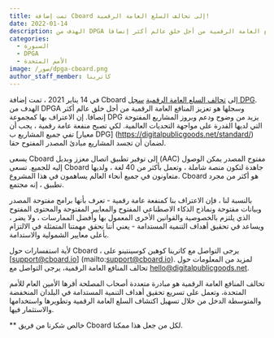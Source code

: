 ```yaml
---
title: تمت إضافة Cboard إلى تحالف السلع العامة الرقمية!
date: 2022-01-14
description: الهدف من DPGA وسجلها هو تعزيز المنافع العامة الرقمية من أجل خلق عالم أكثر إنصافا.
categories:
  - السبورة
  - DPGA
  - الأمم المتحدة
image: /صور/dpga-cboard.png
author_staff_member: كاترينا
---
```


في 14 يناير 2021 ، تمت إضافة Cboard إلى [تحالف السلع العامة الرقمية](https://digitalpublicgoods.net/) [سجل DPG](https://digitalpublicgoods.net/registry/). الهدف من DPGA وسجلها هو تعزيز المنافع العامة الرقمية من أجل خلق عالم أكثر إنصافا. إن الاعتراف بها كمجموعة DPG يزيد من وضوح ودعم وبروز المشاريع المفتوحة التي لديها القدرة على مواجهة التحديات العالمية. لكي تصبح منفعة عامة رقمية ، يجب أن تفي جميع المشاريع ب [معيار DPG] (https://digitalpublicgoods.net/standard/) لضمان أن تجسد المشاريع مبادئ المصدر المفتوح حقا.

يسعى Cboard إلى توفير تطبيق اتصال معزز وبديل (AAC) مفتوح المصدر يمكن الوصول إليه للجميع. تسعى Cboard جاهدة لتكون منصة شاملة ، وتعمل بأكثر من 40 لغة ، ولديها متعاونون في جميع أنحاء العالم يساهمون في هذا المشروع. Cboard هو أكثر من مجرد تطبيق ، إنه مجتمع.

بالنسبة لنا ، فإن الاعتراف بنا كمنفعة عامة رقمية - تعرف بأنها برامج مفتوحة المصدر وبيانات مفتوحة ونماذج الذكاء الاصطناعي المفتوح والمعايير المفتوحة والمحتوى المفتوح الذي يلتزم بالخصوصية والقوانين الأخرى المعمول بها وأفضل الممارسات ، ولا يضر ، ويساعد في تحقيق أهداف التنمية المستدامة - يعني أننا نحقق مهمتنا المتمثلة في الالتزام بأعلى معايير الشمولية والاستدامة.

لأية استفسارات حول Cboard ، يرجى التواصل مع كاترينا كوهين كوسينتينو على [support@cboard.io] (mailto:support@cboard.io). لمزيد من المعلومات حول تحالف المنافع العامة الرقمية، يرجى التواصل مع [hello@digitalpublicgoods.net](mailto:hello@digitalpublicgoods.net).

تحالف المنافع العامة الرقمية هو مبادرة متعددة أصحاب المصلحة أقرها الأمين العام للأمم المتحدة، وتعمل على تسريع تحقيق أهداف التنمية المستدامة في البلدان المنخفضة والمتوسطة الدخل من خلال تسهيل اكتشاف السلع العامة الرقمية وتطويرها واستخدامها والاستثمار فيها.

\*\* خالص شكرنا من فريق Cboard لكل من جعل هذا ممكنا.
